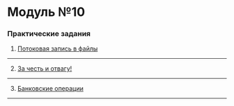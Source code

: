 # Модуль №10
### Практические задания

1) [Потоковая запись в файлы](module_10_1.py)
___
2) [За честь и отвагу!](module_10_2.py)
___
3) [Банковские операции](module_10_3.py)
___